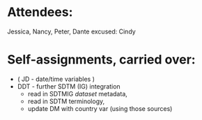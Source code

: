 # Attendees:
Jessica, Nancy, Peter, Dante
excused:
Cindy

# Self-assignments, carried over:

  * ( JD - date/time variables )
  * DDT - further SDTM (IG) integration
    * read in SDTMIG *dataset* metadata, 
    * read in SDTM terminology, 
    * update DM with country var (using those sources)
